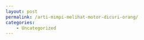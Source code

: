 ```yaml
---
layout: post
permalink: /arti-mimpi-melihat-motor-dicuri-orang/
categories:
    - Uncategorized
---
```


